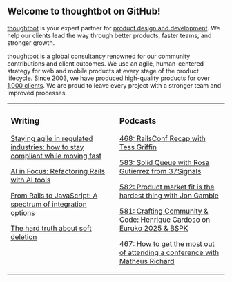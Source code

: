 ## Welcome to thoughtbot on GitHub!

[thoughtbot][1] is your expert partner for [product design and development][2].
We help our clients lead the way through better products, faster teams, and stronger growth.

thoughtbot is a global consultancy renowned for our community contributions and
client outcomes. We use an agile, human-centered strategy for web and mobile
products at every stage of the product lifecycle. Since 2003, we have produced
high-quality products for over [1,000 clients][3]. We are proud to leave every
project with a stronger team and improved processes.

<table><tr><td valign="top" width="50%">

### Writing

<!-- blog starts -->
[Staying agile in regulated industries: how to stay compliant while moving fast](https://feed.thoughtbot.com/link/24077/17102093/agile-in-regulated-industries-how-to-stay-compliant-while-moving-fast)

[AI in Focus: Refactoring Rails with AI tools](https://feed.thoughtbot.com/link/24077/17101384/ai-in-focus:refactoring-rails)

[From Rails to JavaScript: A spectrum of integration options](https://feed.thoughtbot.com/link/24077/17100566/from-rails-to-javascript-a-spectrum-of-integration-options)

[The hard truth about soft deletion](https://feed.thoughtbot.com/link/24077/17094078/the-hard-truth-about-soft-deletion)

<!-- blog ends -->
</td><td valign="top" width="50%">

### Podcasts

<!-- podcasts starts -->
[468: RailsConf Recap with Tess Griffin](https://bikeshed.thoughtbot.com/468)

[583: Solid Queue with Rosa Gutierrez from 37Signals](https://podcast.thoughtbot.com/583)

[582: Product market fit is the hardest thing with Jon Gamble](https://podcast.thoughtbot.com/582)

[581: Crafting Community & Code: Henrique Cardoso on Euruko 2025 & BSPK](https://podcast.thoughtbot.com/581)

[467: How to get the most out of attending a conference with Matheus Richard](https://bikeshed.thoughtbot.com/467)

<!-- podcasts ends -->
</td></tr></table>

[1]: https://thoughtbot.com
[2]: https://thoughtbot.com/services
[3]: https://thoughtbot.com/case-studies
